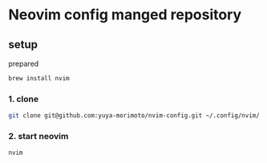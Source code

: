 # Neovim config manged repository

## setup

prepared

```bash
brew install nvim
```

### 1. clone

```bash
git clone git@github.com:yuya-morimoto/nvim-config.git ~/.config/nvim/
```

### 2. start neovim

```bash
nvim
```
